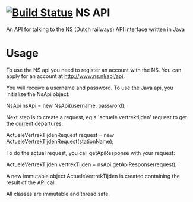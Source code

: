 [![Build Status](https://travis-ci.org/pvanassen/ns-api.png?branch=master)](https://travis-ci.org/pvanassen/ns-api)
NS API
======

An API for talking to the NS (Dutch railways) API interface written in Java

Usage
=====
To use the NS api you need to register an account with the NS. You can apply for an account at http://www.ns.nl/api/api. 

You will receive a username and password. To use the Java api, you initialize the NsApi object: 

NsApi nsApi = new NsApi(username, password);

Next step is to create a request, eg a 'actuele vertrektijden' request to get the current departures: 

ActueleVertrekTijdenRequest request = new ActueleVertrekTijdenRequest(stationName);

To do the actual request, you call getApiResponse with your request: 

ActueleVertrekTijden vertrekTijden = nsApi.getApiResponse(request); 

A new immutable object ActueleVertrekTijden is created containing the result of the API call. 

All classes are immutable and thread safe.
